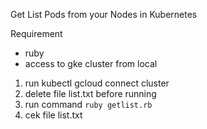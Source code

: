 Get List Pods from your Nodes in Kubernetes

Requirement
- ruby
- access to gke cluster from local

1. run kubectl gcloud connect cluster
2. delete file list.txt before running
3. run command `ruby getlist.rb`
4. cek file list.txt

